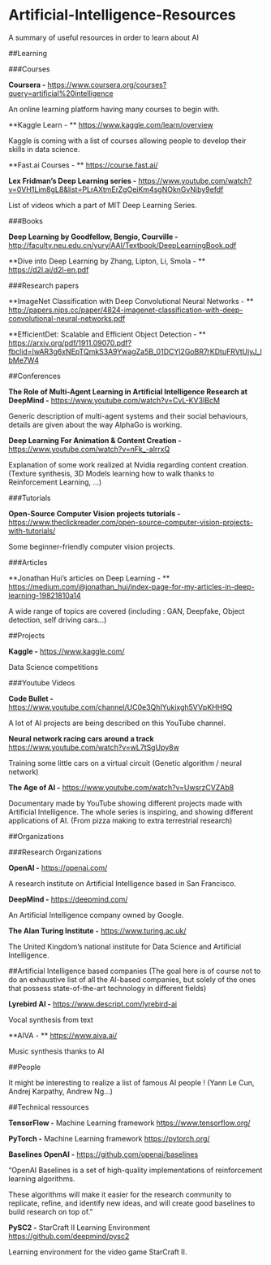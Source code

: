# Artificial-Intelligence-Resources
A summary of useful resources in order to learn about AI



##Learning

###Courses

**Coursera -** https://www.coursera.org/courses?query=artificial%20intelligence

An online learning platform having many courses to begin with. 	

**Kaggle Learn - ** https://www.kaggle.com/learn/overview

Kaggle is coming with a list of courses allowing people to develop their skills in data science.  

**Fast.ai Courses - ** https://course.fast.ai/



**Lex Fridman’s Deep Learning series -** https://www.youtube.com/watch?v=0VH1Lim8gL8&list=PLrAXtmErZgOeiKm4sgNOknGvNjby9efdf

List of videos which a part of MIT Deep Learning Series.

###Books

**Deep Learning by Goodfellow, Bengio, Courville -**
http://faculty.neu.edu.cn/yury/AAI/Textbook/DeepLearningBook.pdf

**Dive into Deep Learning by Zhang, Lipton, Li, Smola - **
https://d2l.ai/d2l-en.pdf

###Research papers

**ImageNet Classification with Deep Convolutional Neural Networks - ** http://papers.nips.cc/paper/4824-imagenet-classification-with-deep-convolutional-neural-networks.pdf

**EfficientDet: Scalable and Efficient Object Detection - ** https://arxiv.org/pdf/1911.09070.pdf?fbclid=IwAR3g6xNEpTQmkS3A9YwagZa5B_01DCYl2GoBR7rKDtuFRVtUiyJ_lbMe7W4

##Conferences

**The Role of Multi-Agent Learning in Artificial Intelligence Research at DeepMind -** https://www.youtube.com/watch?v=CvL-KV3IBcM

Generic description of multi-agent systems and their social behaviours, details are given about the way AlphaGo is working.

**Deep Learning For Animation & Content Creation -** https://www.youtube.com/watch?v=nFk_-alrrxQ

Explanation of some work realized at Nvidia regarding content creation. (Texture synthesis, 3D Models learning how to walk thanks to Reinforcement Learning, …)

###Tutorials

**Open-Source Computer Vision projects tutorials -** https://www.theclickreader.com/open-source-computer-vision-projects-with-tutorials/

Some beginner-friendly computer vision projects. 


###Articles

**Jonathan Hui’s articles on Deep Learning - ** https://medium.com/@jonathan_hui/index-page-for-my-articles-in-deep-learning-19821810a14

A wide range of topics are covered (including : GAN, Deepfake, Object detection, self driving cars…)



##Projects

**Kaggle -** https://www.kaggle.com/

Data Science competitions


###Youtube Videos

**Code Bullet -** https://www.youtube.com/channel/UC0e3QhIYukixgh5VVpKHH9Q

A lot of AI projects are being described on this YouTube channel.

**Neural network racing cars around a track** https://www.youtube.com/watch?v=wL7tSgUpy8w

Training some little cars on a virtual circuit (Genetic algorithm / neural network)

**The Age of AI -** https://www.youtube.com/watch?v=UwsrzCVZAb8

Documentary made by YouTube showing different projects made with Artificial Intelligence. The whole series is inspiring, and showing different applications of AI. (From pizza making to extra terrestrial research)



##Organizations

###Research Organizations

**OpenAI -** https://openai.com/

A research institute on Artificial Intelligence based in San Francisco.

**DeepMind -** https://deepmind.com/

An Artificial Intelligence company owned by Google. 

**The Alan Turing Institute -** https://www.turing.ac.uk/

The United Kingdom’s national institute for Data Science and Artificial Intelligence. 

##Artificial Intelligence based companies
(The goal here is of course not to do an exhaustive list of all the AI-based companies, but solely of the ones that possess state-of-the-art technology in different fields)

**Lyrebird AI -** https://www.descript.com/lyrebird-ai

Vocal synthesis from text


**AIVA - ** https://www.aiva.ai/

Music synthesis thanks to AI



##People

It might be interesting to realize a list of famous AI people ! (Yann Le Cun, Andrej Karpathy, Andrew Ng…)

##Technical ressources

**TensorFlow -** Machine Learning framework https://www.tensorflow.org/

**PyTorch -** Machine Learning framework https://pytorch.org/

**Baselines OpenAI -** https://github.com/openai/baselines

“OpenAI Baselines is a set of high-quality implementations of reinforcement learning algorithms.

These algorithms will make it easier for the research community to replicate, refine, and identify new ideas, and will create good baselines to build research on top of.”


**PySC2 -** StarCraft II Learning Environment https://github.com/deepmind/pysc2

Learning environment for the video game StarCraft II. 
